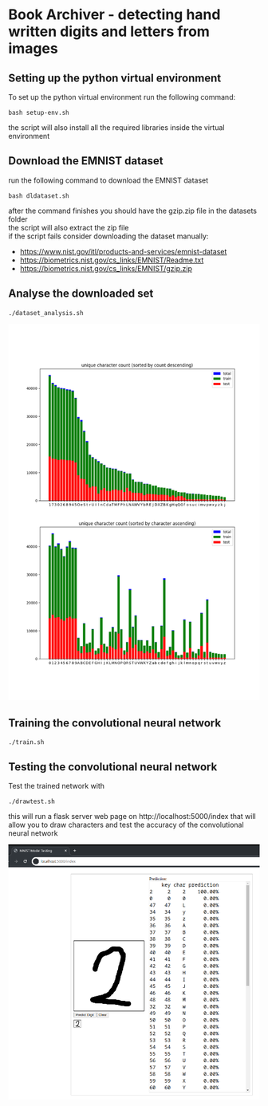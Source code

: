# Book Archiver - detecting hand written digits and letters from images

## Setting up the python virtual environment
To set up the python virtual environment run the following command:

```
bash setup-env.sh
```

the script will also install all the required libraries inside the virtual environment

## Download the EMNIST dataset
run the following command to download the EMNIST dataset 
```
bash dldataset.sh
```
after the command finishes you should have the gzip.zip file in the datasets folder
<br>
the script will also extract the zip file
<br>
if the script fails consider downloading the dataset manually:
- https://www.nist.gov/itl/products-and-services/emnist-dataset
- https://biometrics.nist.gov/cs_links/EMNIST/Readme.txt
- https://biometrics.nist.gov/cs_links/EMNIST/gzip.zip

## Analyse the downloaded set
```
./dataset_analysis.sh
```
![char count image](stats/dataset_unqiue_count_all.png "character count")

## Training the convolutional neural network

```
./train.sh
```

## Testing the convolutional neural network

Test the trained network with
```
./drawtest.sh
```
this will run a flask server web page on 
http://localhost:5000/index
that will allow you to draw characters and test the accuracy of the convolutional neural network

![draw test image](images/draw.py.png "draw test")
